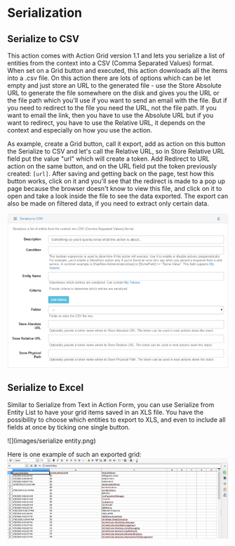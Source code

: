 # Serialization

## Serialize to CSV


This action comes with Action Grid version 1.1 and lets you serialize a list of entities from the context into a CSV  (Comma Separated Values) format. When set on a Grid button and executed, this action downloads all the items into a .csv file. On this action there are lots of options which can be let empty and just store an URL to the generated file - use the Store Absolute URL to generate the file somewhere on the disk and gives you the URL or the file path which you'll use if you want to send an email with the file. But if you need to redirect to the file you need the URL, not the file path. If you want to email the link, then you have to use the Absolute URL but if you want to redirect, you have to use the Relative URL, it depends on the context and especially on how you use the action. 

As example, create a Grid  button, call it export, add as action on this button the Serialize to CSV and let's call the Relative URL, so in Store Relative URL field put the value "url" which will create a token. Add Redirect to URL action on the same button, and on the URL field put the token previously created: `[url]`. After saving and getting back on the page, test how this button works, click on it and you'll see that the redirect is made to a pop up page because the browser doesn't know to view this file, and click on it to open and take a look inside the file to see the data exported. The export can also be made on filtered data, if you need to extract only certain data. 

![](images/serialize.png)

## Serialize to Excel


Similar to Serialize from Text in Action Form, you can use Serialize from Entity List to have your grid items saved in an XLS file. You have the possibility to choose which entities to export to XLS, and even to include all fields at once by ticking one single button.

![](images/serialize entity.png)

Here is one example of such an exported grid:
![](images/grid.png)





